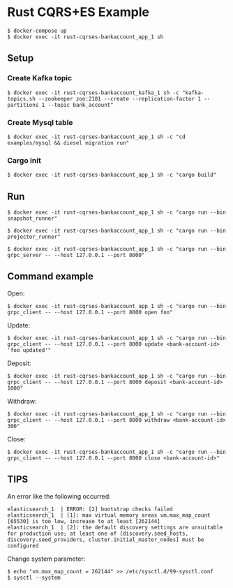 Rust CQRS+ES Example
=============================

    $ docker-compose up
    $ docker exec -it rust-cqrses-bankaccount_app_1 sh

Setup
-----

### Create Kafka topic

    $ docker exec -it rust-cqrses-bankaccount_kafka_1 sh -c "kafka-topics.sh --zookeeper zoo:2181 --create --replication-factor 1 --partitions 1 --topic bank_account"

### Create Mysql table

    $ docker exec -it rust-cqrses-bankaccount_app_1 sh -c "cd examples/mysql && diesel migration run"

### Cargo init

    $ docker exec -it rust-cqrses-bankaccount_app_1 sh -c "cargo build"

Run
---

    $ docker exec -it rust-cqrses-bankaccount_app_1 sh -c "cargo run --bin snapshot_runner"

    $ docker exec -it rust-cqrses-bankaccount_app_1 sh -c "cargo run --bin projector_runner"

    $ docker exec -it rust-cqrses-bankaccount_app_1 sh -c "cargo run --bin grpc_server -- --host 127.0.0.1 --port 8000"


Command example
---------------

Open:

    $ docker exec -it rust-cqrses-bankaccount_app_1 sh -c "cargo run --bin grpc_client -- --host 127.0.0.1 --port 8000 open foo"

Update:

    $ docker exec -it rust-cqrses-bankaccount_app_1 sh -c "cargo run --bin grpc_client -- --host 127.0.0.1 --port 8000 update <bank-account-id> 'foo updated'"

Deposit:

    $ docker exec -it rust-cqrses-bankaccount_app_1 sh -c "cargo run --bin grpc_client -- --host 127.0.0.1 --port 8000 deposit <bank-account-id> 1000"

Withdraw:

    $ docker exec -it rust-cqrses-bankaccount_app_1 sh -c "cargo run --bin grpc_client -- --host 127.0.0.1 --port 8000 withdraw <bank-account-id> 300"

Close:

    $ docker exec -it rust-cqrses-bankaccount_app_1 sh -c "cargo run --bin grpc_client -- --host 127.0.0.1 --port 8000 close <bank-account-id>"

TIPS
----

An error like the following occurred:

    elasticsearch_1  | ERROR: [2] bootstrap checks failed
    elasticsearch_1  | [1]: max virtual memory areas vm.max_map_count [65530] is too low, increase to at least [262144]
    elasticsearch_1  | [2]: the default discovery settings are unsuitable for production use; at least one of [discovery.seed_hosts, discovery.seed_providers, cluster.initial_master_nodes] must be configured

Change system parameter:

    $ echo "vm.max_map_count = 262144" >> /etc/sysctl.d/99-sysctl.conf
    $ sysctl --system
